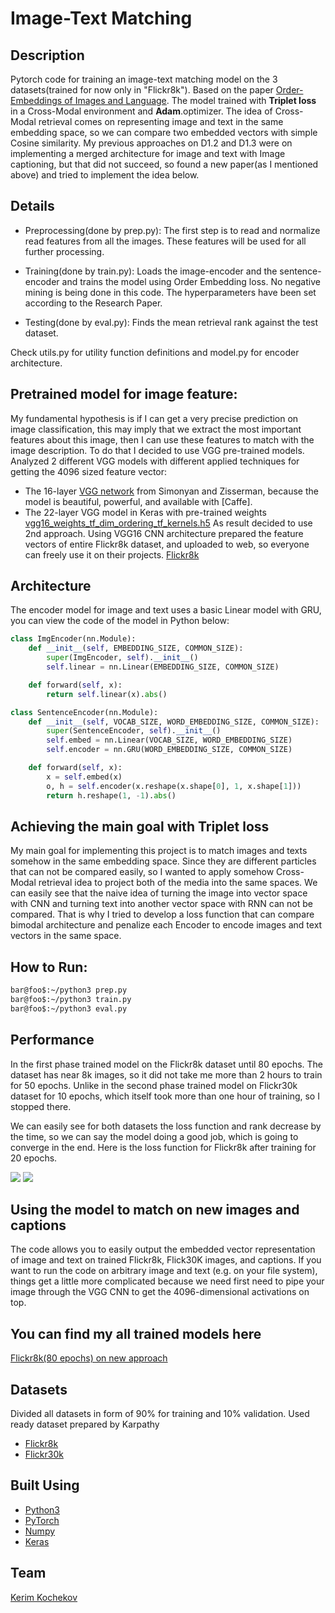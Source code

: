 # Image-Text Matching

## Description

Pytorch code for training an image-text matching model on the 3 datasets(trained for now only in "Flickr8k"). Based on the paper [Order-Embeddings of Images and Language](https://arxiv.org/pdf/1511.06361.pdf). The model trained with **Triplet loss** in a Cross-Modal environment and **Adam**.optimizer. The idea of Cross-Modal retrieval comes on representing image and text in the same embedding space, so we can compare two embedded vectors with simple Cosine similarity. My previous approaches on D1.2 and D1.3 were on implementing a merged architecture for image and text with Image captioning, but that did not succeed, so found a new paper(as I mentioned above) and tried to implement the idea below.

## Details

* Preprocessing(done by prep.py): The first step is to read and normalize read features from all the images. These features will be used for all further processing.

* Training(done by train.py): Loads the image-encoder and the sentence-encoder and trains the model using Order Embedding loss. No negative mining is being done in this code. The hyperparameters have been set according to the Research Paper.

* Testing(done by eval.py): Finds the mean retrieval rank against the test dataset.

Check utils.py for utility function definitions and model.py for encoder architecture.

## Pretrained model for image feature:
My fundamental hypothesis is if I can get a very precise prediction on image classification, this may imply that we extract the most important features about this image, then I can use these features to match with the image description. To do that I decided to use VGG pre-trained models. Analyzed 2 different VGG models with different applied techniques for getting the 4096 sized feature vector:
* The 16-layer [VGG network](http://www.robots.ox.ac.uk/~vgg/research/very_deep/) from Simonyan and Zisserman, because the model is beautiful, powerful, and available with [Caffe].
* The 22-layer VGG model in Keras with pre-trained weights [vgg16_weights_tf_dim_ordering_tf_kernels.h5](https://github.com/fchollet/deep-learning-models/releases/download/v0.1/vgg16_weights_tf_dim_ordering_tf_kernels.h5
)
As result decided to use 2nd approach. Using VGG16 CNN architecture prepared the feature vectors of entire Flickr8k dataset, and uploaded to web, so everyone can freely use it on their projects. [Flickr8k](https://disk.yandex.com.tr/d/d_34QCANTBprsg) 

## Architecture
The encoder model for image and text uses a basic Linear model with GRU, you can view the code of the model in Python below:
```python
class ImgEncoder(nn.Module):
	def __init__(self, EMBEDDING_SIZE, COMMON_SIZE):
		super(ImgEncoder, self).__init__()
		self.linear = nn.Linear(EMBEDDING_SIZE, COMMON_SIZE)

	def forward(self, x):
		return self.linear(x).abs()

class SentenceEncoder(nn.Module):
	def __init__(self, VOCAB_SIZE, WORD_EMBEDDING_SIZE, COMMON_SIZE):
		super(SentenceEncoder, self).__init__()
		self.embed = nn.Linear(VOCAB_SIZE, WORD_EMBEDDING_SIZE)
		self.encoder = nn.GRU(WORD_EMBEDDING_SIZE, COMMON_SIZE)

	def forward(self, x):
		x = self.embed(x)
		o, h = self.encoder(x.reshape(x.shape[0], 1, x.shape[1]))
		return h.reshape(1, -1).abs()
```

## Achieving the main goal with Triplet loss
My main goal for implementing this project is to match images and texts somehow in the same embedding space. Since they are different particles that can not be compared easily, so I wanted to apply somehow Cross-Modal retrieval idea to project both of the media into the same spaces. We can easily see that the naive idea of turning the image into vector space with CNN and turning text into another vector space with RNN can not be compared. That is why I tried to develop a loss function that can compare bimodal architecture and penalize each Encoder to encode images and text vectors in the same space.

## How to Run:

```bash
bar@foo$:~/python3 prep.py
bar@foo$:~/python3 train.py
bar@foo$:~/python3 eval.py
```

## Performance
In the first phase trained model on the Flickr8k dataset until 80 epochs. The dataset has near 8k images, so it did not take me more than 2 hours to train for 50 epochs. Unlike in the second phase trained model on Flickr30k dataset for 10 epochs, which itself took more than one hour of training, so I stopped there.

We can easily see for both datasets the loss function and rank decrease by the time, so we can say the model doing a good job, which is going to converge in the end. Here is the loss function for Flickr8k after training for 20 epochs.

![](https://github.com/KerimKochekov/PMLDL-Project-Image-Text-Matching/blob/main/loss_80epochs.png)
![](https://github.com/KerimKochekov/PMLDL-Project-Image-Text-Matching/blob/main/rank_80epochs.png)


## Using the model to match on new images and captions
The code allows you to easily output the embedded vector representation of image and text on trained Flickr8k, Flick30K images, and captions. If you want to run the code on arbitrary image and text (e.g. on your file system), things get a little more complicated because we need first need to pipe your image through the VGG CNN to get the 4096-dimensional activations on top.

## You can find my all trained models here
[Flickr8k(80 epochs) on new approach](https://disk.yandex.com.tr/d/w-0xL9DCcRbPQQ)

## Datasets
Divided all datasets in form of 90% for training and 10% validation.
Used ready dataset prepared by Karpathy
* [Flickr8k](https://cs.stanford.edu/people/karpathy/deepimagesent/flickr8k.zip)
* [Flickr30k](https://cs.stanford.edu/people/karpathy/deepimagesent/flickr30k.zip)

## Built Using

* [Python3](https://www.python.org)
* [PyTorch](https://pytorch.org/)
* [Numpy](https://numpy.org/)
* [Keras](https://https://keras.io//)

## Team

[Kerim Kochekov](https://github.com/KerimKochekov)
